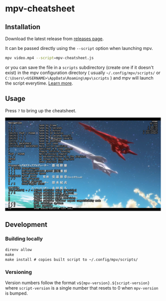 # mpv-cheatsheet

## Installation

Download the latest release from [releases page](https://github.com/ento/mpv-cheatsheet/releases/latest).

It can be passed directly using the `--script` option when launching mpv.
```sh
mpv video.mp4 --script=mpv-cheatsheet.js
```

or you can save the file in a `scripts` subdirectory (create one if it doesn't exist) in the mpv configuration directory ( usually `~/.config/mpv/scripts/`  or `C:\Users\<USERNAME>\AppData\Roaming\mpv\scripts` ) and mpv will launch the script everytime. [Learn more](https://mpv.io/manual/stable/#script-location).

## Usage

Press `?` to bring up the cheatsheet.

![Screenshot](./mpv-shot0001.jpg)

## Development

### Building locally

```
direnv allow
make
make install # copies built script to ~/.config/mpv/scripts/
```

### Versioning

Version numbers follow the format `v${mpv-version}.${script-version}`
where `script-version` is a single number that resets to 0 when `mpv-version`
is bumped.
